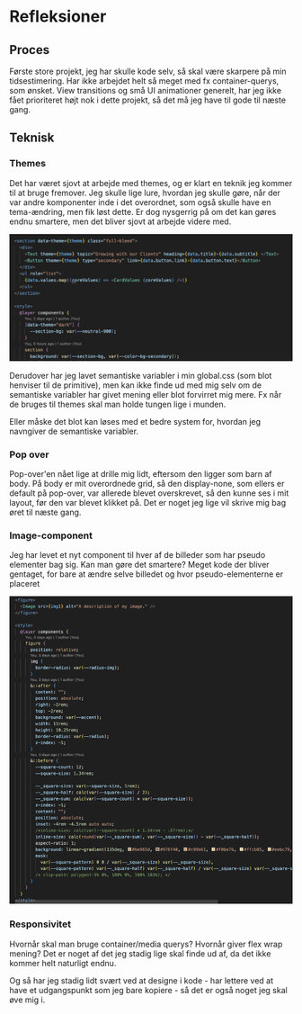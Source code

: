 # Refleksioner

## Proces

Første store projekt, jeg har skulle kode selv, så skal være skarpere på min tidsestimering. Har ikke arbejdet helt så meget med fx container-querys, som ønsket. View transitions og små UI animationer generelt, har jeg ikke fået prioriteret højt nok i dette projekt, så det må jeg have til gode til næste gang.

## Teknisk

### Themes

Det har været sjovt at arbejde med themes, og er klart en teknik jeg kommer til at bruge fremover. Jeg skulle lige lure, hvordan jeg skulle gøre, når der var andre komponenter inde i det overordnet, som også skulle have en tema-ændring, men fik løst dette. Er dog nysgerrig på om det kan gøres endnu smartere, men det bliver sjovt at arbejde videre med.

![Themes](readmeassets/theme.png)

Derudover har jeg lavet semantiske variabler i min global.css (som blot henviser til de primitive), men kan ikke finde ud med mig selv om de semantiske variabler har givet mening eller blot forvirret mig mere. Fx når de bruges til themes skal man holde tungen lige i munden.

Eller måske det blot kan løses med et bedre system for, hvordan jeg navngiver de semantiske variabler.

### Pop over

Pop-over'en nået lige at drille mig lidt, eftersom den ligger som barn af body. På body er mit overordnede grid, så den display-none, som ellers er default på pop-over, var allerede blevet overskrevet, så den kunne ses i mit layout, før den var blevet klikket på. Det er noget jeg lige vil skrive mig bag øret til næste gang.

### Image-component

Jeg har levet et nyt component til hver af de billeder som har pseudo elementer bag sig. Kan man gøre det smartere? Meget kode der bliver gentaget, for bare at ændre selve billedet og hvor pseudo-elementerne er placeret

![Image komponent](readmeassets/image.png)

### Responsivitet

Hvornår skal man bruge container/media querys? Hvornår giver flex wrap mening? Det er noget af det jeg stadig lige skal finde ud af, da det ikke kommer helt naturligt endnu.

Og så har jeg stadig lidt svært ved at designe i kode - har lettere ved at have et udgangspunkt som jeg bare kopiere - så det er også noget jeg skal øve mig i.
